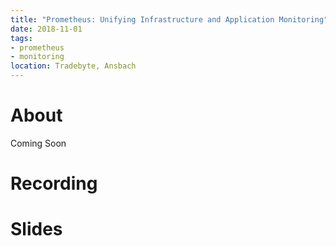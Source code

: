 ```yaml
---
title: "Prometheus: Unifying Infrastructure and Application Monitoring"
date: 2018-11-01
tags:
- prometheus
- monitoring
location: Tradebyte, Ansbach
---
```

# About

Coming Soon

# Recording

<!-- {{< youtube id="w7Ft2ymGmfc" autoplay="false" >}} -->

# Slides

<!--
{/*
* [PDF]({{< staticRef "assets/presentations/prometheus/slides.pdf" >}})
* [HTML]({{< staticRef "assets/presentations/prometheus/slides.html" >}})
*/}
-->
